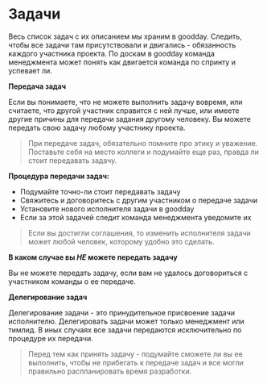 # Задачи

Весь список задач с их описанием мы храним в goodday. Следить, чтобы все задачи там присутствовали и двигались - обязанность каждого участника проекта. По доскам в goodday команда менеджмента может понять как двигается команда по спринту и успевает ли.

**Передача задач**

Если вы понимаете, что не можете выполнить задачу вовремя, или считаете, что другой участник справится с ней лучше, или имеете другие причины для передачи задания другому человеку. Вы можете передать свою задачу любому участнику проекта. 

> При передаче задач, обязательно помните про этику и уважение. Поставьте себя на место коллеги и подумайте еще раз, правда ли стоит передавать задачу.

**Процедура передачи задач:**

- Подумайте точно-ли стоит передавать задачу
- Свяжитесь и договоритесь с другим участником о передаче задачи
- Установите нового исполнителя задачи в goodday
- Если за этой задачей следит команда менеджмента уведомите их

> Если вы достигли соглашения, то изменить исполнителя задачи может любой человек, которому удобно это сделать.

**В каком случае вы *НЕ* можете передать задачу**

Вы не можете передать задачу, если вам не удалось договориться с участником команды о ее передаче.

**Делегирование задач**

Делегирование задачи - это принудительное присвоение задачи исполнителю.
Делегировать задачи может только менеджмент или тимлид. В иных случаях все задачи передаются исключительно по процедуре их передачи. 

> Перед тем как принять задачу - подумайте сможете ли вы ее выполнить, чтобы не прибегать к передаче задач и все могли правильно распланировать время разработки.